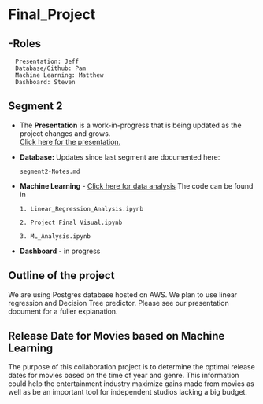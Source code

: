 # Final_Project
## -Roles
      Presentation: Jeff
      Database/Github: Pam
      Machine Learning: Matthew
      Dashboard: Steven

## Segment 2
- The **Presentation** is a work-in-progress that is being updated as the project changes and grows.  
[Click here for the presentation.](https://docs.google.com/presentation/d/1Hq-Y0TJ5y4ZmTBVe_Reaw9OvmiGiBZfVirvh4pVBBxY/edit?usp=sharing)

- **Database:** Updates since last segment are documented here:

      segment2-Notes.md

- **Machine Learning** - [Click here for data analysis](Machine_learning_model.docx)
The code can be found in 

      1. Linear_Regression_Analysis.ipynb
 
      2. Project Final Visual.ipynb

      3. ML_Analysis.ipynb

 - **Dashboard** - in progress

## Outline of the project
We are using Postgres database hosted on AWS.  We plan to use linear regression and Decision Tree predictor. Please see our presentation document for a fuller explanation.

## Release Date for Movies based on Machine Learning
The purpose of this collaboration project is to determine the optimal release dates for movies based on the time of year and genre.
This information could help the entertainment industry maximize gains made from movies as well as be an important tool for independent studios lacking a big budget.
